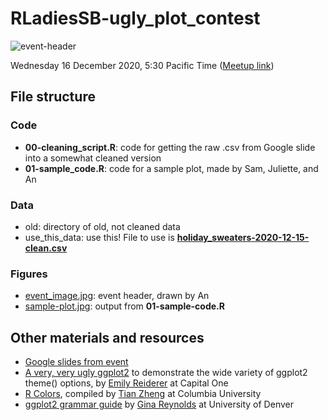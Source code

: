 # RLadiesSB-ugly_plot_contest
![event-header](https://github.com/an-bui/RLadiesSB-ugly_plot_contest/blob/main/figures/event_image.jpg)

Wednesday 16 December 2020, 5:30 Pacific Time ([Meetup link](https://www.meetup.com/rladies-santa-barbara/events/274923365/))

## File structure

### Code

- **00-cleaning_script.R**: code for getting the raw .csv from Google slide into a somewhat cleaned version 
- **01-sample_code.R**: code for a sample plot, made by Sam, Juliette, and An

### Data

- old: directory of old, not cleaned data
- use_this_data: use this! File to use is [**holiday_sweaters-2020-12-15-clean.csv**](https://github.com/an-bui/RLadiesSB-ugly_plot_contest/blob/main/data/use_this_data/holiday_sweaters-2020-12-15-clean.csv)

### Figures

- [event_image.jpg](https://github.com/an-bui/RLadiesSB-ugly_plot_contest/blob/main/figures/event_image.jpg): event header, drawn by An
- [sample-plot.jpg](https://github.com/an-bui/RLadiesSB-ugly_plot_contest/blob/main/figures/sample-plot.jpg): output from **01-sample-code.R**

## Other materials and resources

- [Google slides from event](https://docs.google.com/presentation/d/1uocbnds9ltYGtVnI3tBrAwFyS65vyIJj0eA3vSw5dbc/edit?usp=sharing)
- [A very, very ugly ggplot2](https://gist.github.com/emilyriederer/2bf4f67d7e198f8359b61706c82e42ee ) to demonstrate the wide variety of ggplot2 theme() options, by [Emily Reiderer](https://emilyriederer.netlify.app/about/) at Capital One
- [R Colors](https://stat.columbia.edu/~tzheng/files/Rcolor.pdf), compiled by [Tian Zheng](http://www.stat.columbia.edu/~tzheng/) at Columbia University
- [ggplot2 grammar guide](https://evamaerey.github.io/ggplot2_grammar_guide/about) by [Gina Reynolds](https://evangelinereynolds.netlify.app/) at University of Denver









